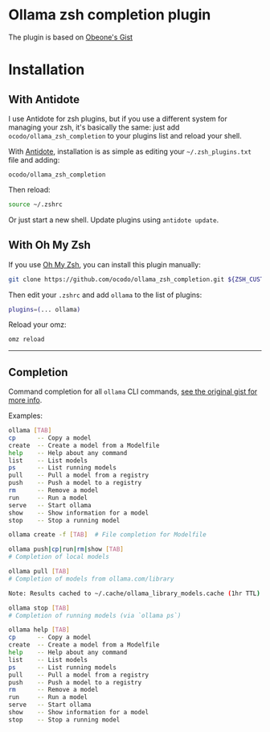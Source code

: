 # Ollama zsh completion plugin

The plugin is based on [Obeone's Gist](https://gist.github.com/obeone/9313811fd61a7cbb843e0001a4434c58)

# Installation

## With Antidote

I use Antidote for zsh plugins, but if you use a different system for managing your zsh, it's basically the same: just add `ocodo/ollama_zsh_completion` to your plugins list and reload your shell.

With [Antidote](https://github.com/mattmc3/antidote), installation is as simple as editing your `~/.zsh_plugins.txt` file and adding:

```
ocodo/ollama_zsh_completion
```

Then reload:

```sh
source ~/.zshrc
```

Or just start a new shell. Update plugins using `antidote update`.

## With Oh My Zsh

If you use [Oh My Zsh](https://ohmyz.sh/), you can install this plugin manually:

```sh
git clone https://github.com/ocodo/ollama_zsh_completion.git ${ZSH_CUSTOM:-~/.oh-my-zsh/custom}/plugins/ollama
```

Then edit your `.zshrc` and add `ollama` to the list of plugins:

```sh
plugins=(... ollama)
```

Reload your omz:

```sh
omz reload
```

---

## Completion

Command completion for all `ollama` CLI commands, [see the original gist for more info](https://gist.github.com/obeone/9313811fd61a7cbb843e0001a4434c58).

Examples:

```sh
ollama [TAB]
cp      -- Copy a model
create  -- Create a model from a Modelfile
help    -- Help about any command
list    -- List models
ps      -- List running models
pull    -- Pull a model from a registry
push    -- Push a model to a registry
rm      -- Remove a model
run     -- Run a model
serve   -- Start ollama
show    -- Show information for a model
stop    -- Stop a running model
```

```sh
ollama create -f [TAB]  # File completion for Modelfile
```

```sh
ollama push|cp|run|rm|show [TAB]
# Completion of local models
```

```sh
ollama pull [TAB]
# Completion of models from ollama.com/library

Note: Results cached to ~/.cache/ollama_library_models.cache (1hr TTL)
```

```sh
ollama stop [TAB]
# Completion of running models (via `ollama ps`)
```

```sh
ollama help [TAB]
cp      -- Copy a model
create  -- Create a model from a Modelfile
help    -- Help about any command
list    -- List models
ps      -- List running models
pull    -- Pull a model from a registry
push    -- Push a model to a registry
rm      -- Remove a model
run     -- Run a model
serve   -- Start ollama
show    -- Show information for a model
stop    -- Stop a running model
```
